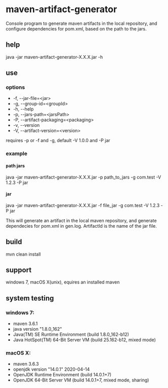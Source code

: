 # maven-artifact-generator
 Console program to generate maven artifacts in the local repository, and configure dependencies for pom.xml, based on the path to the jars.
 
## help
java -jar maven-artifact-generator-X.X.X.jar -h

## use
### options
  - -f, --jar-file=\<jar>
  - -g, --group-id=\<groupId>
  - -h, --help
  - -p, --jars-path=\<jarsPath>
  - -P, --artifact-packaging=\<packaging>
  - -v, --version
  - -V, --artifact-version=\<version>
  
requires -p or -f and -g, default -V 1.0.0 and -P jar

### example
#### path jars
java -jar maven-artifact-generator-X.X.X.jar -p path_to_jars -g com.test -V 1.2.3 -P jar
#### jar
java -jar maven-artifact-generator-X.X.X.jar -f file_jar -g com.test -V 1.2.3 -P jar

This will generate an artifact in the local maven repository, and generate dependecies for pom.xml in gen.log.
ArtifactId is the name of the jar file.

## build
mvn clean install

## support
windows 7, macOS X(unix), equires an installed maven

## system testing

### windows 7:
- maven 3.6.1
- java version "1.8.0_162"
- Java(TM) SE Runtime Environment (build 1.8.0_162-b12)
- Java HotSpot(TM) 64-Bit Server VM (build 25.162-b12, mixed mode)

### macOS X:
- maven 3.6.3
- openjdk version "14.0.1" 2020-04-14
- OpenJDK Runtime Environment (build 14.0.1+7)
- OpenJDK 64-Bit Server VM (build 14.0.1+7, mixed mode, sharing)


